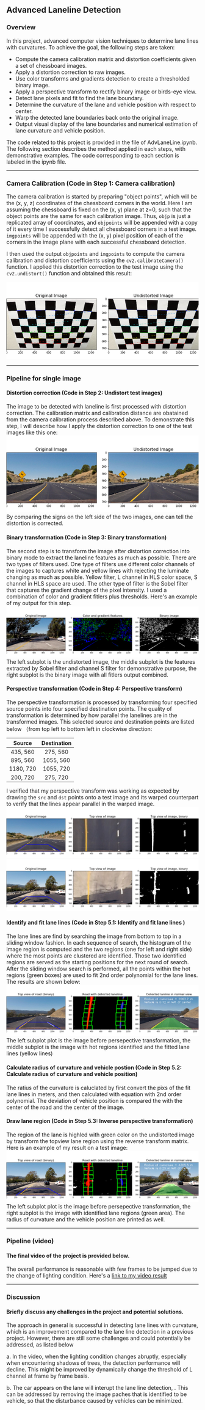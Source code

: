 ## Advanced Laneline Detection

### Overview
In this project, advanced computer vision techniques to determine lane lines with curvatures. To achieve the goal, the following steps are taken:

* Compute the camera calibration matrix and distortion coefficients given a set of chessboard images.
* Apply a distortion correction to raw images.
* Use color transforms and gradients detection to create a thresholded binary image.
* Apply a perspective transform to rectify binary image or birds-eye view.
* Detect lane pixels and fit to find the lane boundary.
* Determine the curvature of the lane and vehicle position with respect to center.
* Warp the detected lane boundaries back onto the original image.
* Output visual display of the lane boundaries and numerical estimation of lane curvature and vehicle position.

The code related to this project is provided in the file of AdvLaneLine.ipynb. The following section describes the method applied in each steps, with demonstrative examples. The code corresponding to each section is labeled in the ipynb file. 

---

### Camera Calibration (Code in Step 1: Camera calibration)

The camera calibration is started by preparing "object points", which will be the (x, y, z) coordinates of the chessboard corners in the world. Here I am assuming the chessboard is fixed on the (x, y) plane at z=0, such that the object points are the same for each calibration image.  Thus, `objp` is just a replicated array of coordinates, and `objpoints` will be appended with a copy of it every time I successfully detect all chessboard corners in a test image.  `imgpoints` will be appended with the (x, y) pixel position of each of the corners in the image plane with each successful chessboard detection.  

I then used the output `objpoints` and `imgpoints` to compute the camera calibration and distortion coefficients using the `cv2.calibrateCamera()` function.  I applied this distortion correction to the test image using the `cv2.undistort()` function and obtained this result: 

![alt text](https://github.com/davidsky900/SelfDrivingCar-AdvancedLanelineDetection/blob/master/output_images/undistort10.png)

---

### Pipeline for single image

#### Distortion correction (Code in Step 2: Undistort test images)
The image to be detected with laneline is first processed with distortion correction. The calibration matrix and calibration distance are obatained from the camera calibration process described above. To demonstrate this step, I will describe how I apply the distortion correction to one of the test images like this one:
![alt text](https://github.com/davidsky900/SelfDrivingCar-AdvancedLanelineDetection/blob/master/output_images/undistortTest3.png)
By comparing the signs on the left side of the two images, one can tell the distortion is corrected. 

#### Binary transformation (Code in Step 3: Binary transformation)
The second step is to transform the image after distortion correction into binary mode to extract the laneline features as much as possible. There are two types of filters used. One type of filters use different color channels of the images to captures white and yellow lines with rejecting the luminate changing as much as possible. Yellow filter, L channel in HLS color space, S channel in HLS space are used. The other type of filter is the Sobel filter that captures the gradient change of the pixel intensity. I used a combination of color and gradient fitlers plus thresholds.  Here's an example of my output for this step.  
![alt text](https://github.com/davidsky900/SelfDrivingCar-AdvancedLanelineDetection/blob/master/output_images/binaryTransform6.png)
The left subplot is the undistorted image, the middle subplot is the features extracted by Sobel filter and channel S filter for demonstrative purpose, the right subplot is the binary image with all fitlers output combined.

#### Perspective transformation (Code in Step 4: Perspective transform)
The perspective transformation is processed by transforming four specified source points into four specified destination points. The quality of transformation is determined by how parallel the lanelines are in the transformed images. 
This selected source and destination points are listed below （from top left to bottom left in clockwise direction:

| Source        | Destination   | 
|:-------------:|:-------------:| 
| 435, 560      | 275, 560        | 
| 895, 560      | 1055, 560      |
| 1180, 720     | 1055, 720      |
| 200, 720      | 275, 720        |

I verified that my perspective transform was working as expected by drawing the `src` and `dst` points onto a test image and its warped counterpart to verify that the lines appear parallel in the warped image.
![alt text](https://github.com/davidsky900/SelfDrivingCar-AdvancedLanelineDetection/blob/master/output_images/perspectTransform0.png)
![alt text](https://github.com/davidsky900/SelfDrivingCar-AdvancedLanelineDetection/blob/master/output_images/perspectTransform5.png)

#### Identify and fit lane lines (Code in Step 5.1: Identify and fit lane lines )
The lane lines are find by searching the image from bottom to top in a sliding window fashion. In each sequence of search, the histogram of the image region is computed and the two regions (one for left and right side) where the most points are clustered are identified. Those two identified regions are served as the starting positions for the next round of search. After the sliding window search is performed, all the points within the hot regions (green boxes) are used to fit 2nd order polynomial for the lane lines. The results are shown below: 
![alt text](https://github.com/davidsky900/SelfDrivingCar-AdvancedLanelineDetection/blob/master/output_images/lanelineDetection4.png)
The left subplot plot is the image before persepective transformation, the middle subplot is the image with hot regions identified and the fitted lane lines (yellow lines)

#### Calculate radius of curvature and vehicle postion (Code in Step 5.2: Calculate radius of curvature and vehicle position)
The ratius of the curvature is caluclated by first convert the pixs of the fit lane lines in meters, and then calculated with equation with 2nd order polynomial. The deviation of vehicle position is compared the with the center of the road and the center of the image. 

#### Draw lane region (Code in Step 5.3: Inverse perspective transformation)
The region of the lane is highled with green color on the undistorted image by transform the topview lane region using the reverse transform matrix.  Here is an example of my result on a test image:
![alt text](https://github.com/davidsky900/SelfDrivingCar-AdvancedLanelineDetection/blob/master/output_images/lanelineDetection5.png)
The left subplot plot is the image before persepective transformation, the right subplot is the image with identified lane regions (green area). The radius of curvature and the vehicle position are printed as well.

---

### Pipeline (video)

#### The final video of the project is provided below. 
The overall performance is reasonable with few frames to be jumped due to the change of lighting condition. Here's a [link to my video result](https://github.com/davidsky900/SelfDrivingCar-AdvancedLanelineDetection/blob/master/output_videos/video1_out.mp4)

---

### Discussion

#### Briefly discuss any challenges in the project and potential solutions. 
The approach in general is successful in detecting lane lines with curvature, which is an improvement compared to the lane line detection in a previous project. However, there are still some challenges and could potentially be addressed, as listed below

a. In the video, when the lighting condition changes abruptly, especially when encountering shadows of trees, the detection performance will decline. This might be improved by dynamically change the threshold of L channel at frame by frame basis. 

b. The car appears on the lane will interupt the lane line detection, . This can be addressed by removing the image paches that is identified to be vehicle, so that the disturbance caused by vehicles can be minimized.
